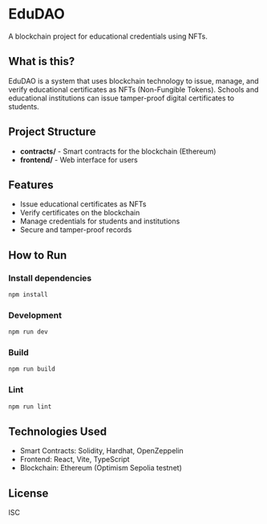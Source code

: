 # EduDAO

A blockchain project for educational credentials using NFTs.

## What is this?

EduDAO is a system that uses blockchain technology to issue, manage, and verify educational certificates as NFTs (Non-Fungible Tokens). Schools and educational institutions can issue tamper-proof digital certificates to students.

## Project Structure

- **contracts/** - Smart contracts for the blockchain (Ethereum)
- **frontend/** - Web interface for users

## Features

- Issue educational certificates as NFTs
- Verify certificates on the blockchain
- Manage credentials for students and institutions
- Secure and tamper-proof records

## How to Run

### Install dependencies
```bash
npm install
```

### Development
```bash
npm run dev
```

### Build
```bash
npm run build
```

### Lint
```bash
npm run lint
```

## Technologies Used

- Smart Contracts: Solidity, Hardhat, OpenZeppelin
- Frontend: React, Vite, TypeScript
- Blockchain: Ethereum (Optimism Sepolia testnet)

## License

ISC
